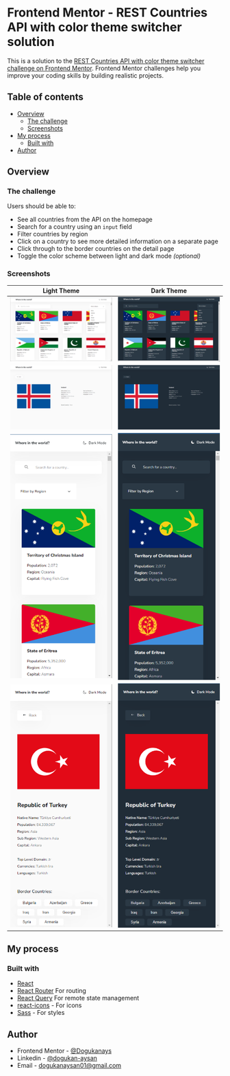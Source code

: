 # Frontend Mentor - REST Countries API with color theme switcher solution

This is a solution to the [REST Countries API with color theme switcher challenge on Frontend Mentor](https://www.frontendmentor.io/challenges/rest-countries-api-with-color-theme-switcher-5cacc469fec04111f7b848ca). Frontend Mentor challenges help you improve your coding skills by building realistic projects.

## Table of contents

- [Overview](#overview)
  - [The challenge](#the-challenge)
  - [Screenshots](#screenshots)
- [My process](#my-process)
  - [Built with](#built-with)
- [Author](#author)

## Overview

### The challenge

Users should be able to:

- See all countries from the API on the homepage
- Search for a country using an `input` field
- Filter countries by region
- Click on a country to see more detailed information on a separate page
- Click through to the border countries on the detail page
- Toggle the color scheme between light and dark mode _(optional)_

### Screenshots

| Light Theme                                               | Dark Theme                                              |
| --------------------------------------------------------- | ------------------------------------------------------- |
| ![desktop-home-light](./public/home-light.png)            | ![desktop-home-dark](./public/home-dark.png)            |
| ![desktop-details-light](./public/detail-light.png)       | ![desktop-details-dark](./public/detail-dark.png)       |
| ![mobile-home-light](./public/mobile-home-light.png)      | ![mobile-home-dark](./public/mobile-home-dark.png)      |
| ![mobile-details-light](./public/mobile-detail-light.png) | ![mobile-details-dark](./public/mobile-detail-dark.png) |

## My process

### Built with

- [React](https://reactjs.org/)
- [React Router](https://reactrouter.com/en/main) For routing
- [React Query](https://tanstack.com/query/v3/) For remote state management
- [react-icons](https://react-icons.github.io/react-icons/) - For icons
- [Sass](https://sass-lang.com/) - For styles

## Author

- Frontend Mentor - [@Dogukanays](https://www.frontendmentor.io/profile/Dogukanays)
- Linkedin - [@dogukan-aysan](https://www.linkedin.com/in/dogukan-aysan/)
- Email - <dogukanaysan01@gmail.com>
